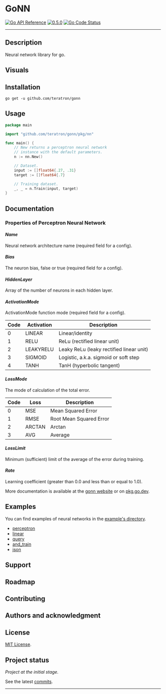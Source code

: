 # GoNN

[![Go API Reference](https://pkg.go.dev/badge/github.com/teratron/gonn.svg)](https://pkg.go.dev/github.com/teratron/gonn?tab=doc)
[![0.5.0](https://img.shields.io/badge/version-0.5.0-blue.svg?style=flat)](https://github.com/teratron/gonn/releases/tag/v0.5.0)
[![Go Code Status](https://goreportcard.com/badge/github.com/teratron/gonn)](https://goreportcard.com/report/github.com/teratron/gonn)

---

## Description

Neural network library for go.

## Visuals

## Installation

```shell
go get -u github.com/teratron/gonn
```

## Usage

```go
package main

import "github.com/teratron/gonn/pkg/nn"

func main() {
	// New returns a perceptron neural network
	// instance with the default parameters.
	n := nn.New()

	// Dataset.
	input := []float64{.27, .31}
	target := []float64{.7}

	// Training dataset.
	_, _ = n.Train(input, target)
}
```

## Documentation

### Properties of Perceptron Neural Network

#### _Name_

Neural network architecture name (required field for a config).

#### _Bias_

The neuron bias, false or true (required field for a config).

#### _HiddenLayer_

Array of the number of neurons in each hidden layer.

#### _ActivationMode_

ActivationMode function mode (required field for a config).

| Code | Activation | Description                              |
|------|------------|------------------------------------------|
| 0    | LINEAR     | Linear/identity                          |
| 1    | RELU       | ReLu (rectified linear unit)             |
| 2    | LEAKYRELU  | Leaky ReLu (leaky rectified linear unit) |
| 3    | SIGMOID    | Logistic, a.k.a. sigmoid or soft step    |
| 4    | TANH       | TanH (hyperbolic tangent)                |

#### _LossMode_

The mode of calculation of the total error.

| Code | Loss   | Description             |
|------|--------|-------------------------|
| 0    | MSE    | Mean Squared Error      |
| 1    | RMSE   | Root Mean Squared Error |
| 2    | ARCTAN | Arctan                  |
| 3    | AVG    | Average                 |

#### _LossLimit_

Minimum (sufficient) limit of the average of the error during training.

#### _Rate_

Learning coefficient (greater than 0.0 and less than or equal to 1.0).

More documentation is available at the [gonn website](https://teratron.github.io/gonn) or
on [pkg.go.dev](https://pkg.go.dev/github.com/teratron/gonn).

## Examples

You can find examples of neural networks in the [example's directory](examples).

- [perceptron](examples/perceptron)
- [linear](examples/linear)
- [query](examples/query)
- [and_train](examples/and_train)
- [json](examples/json)

## Support

## Roadmap

## Contributing

## Authors and acknowledgment

## License

[MIT License](LICENSE).

## Project status

_Project at the initial stage._

See the latest [commits](https://github.com/teratron/gonn/commits/master).

---